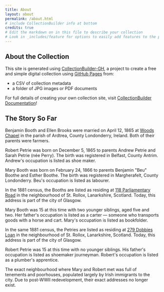 ```yaml
---
title: About
layout: about
permalink: /about.html
# include CollectionBuilder info at bottom
credits: true
# Edit the markdown on in this file to describe your collection
# Look in _includes/feature for options to easily add features to the page
---
```

## About the Collection

This site is generated using [CollectionBuilder-GH](https://collectionbuilding.github.io/gh/), a project to create a free and simple digital collection using [GitHub Pages](https://pages.github.com/) from: 

- a CSV of collection metadata
- a folder of JPG images or PDF documents 

For full details of creating your own collection site, visit [CollectionBuilder Documentation](https://collectionbuilder.github.io/cb-docs/)!
## The Story So Far
Benjamin Booth and Ellen Brooks were married on April 12, 1865 at [Woods Chapel](http://www.woodschapel.armagh.anglican.org/en/home) in the parish of Ardtrea, County Londonderry, Ireland. Both of their parents were farmers.

Robert Petrie was born on December 5, 1865 to parents Andrew Petrie and Sarah Petrie (née Perry). The birth was registered in Belfast, County Antrim. Andrew's occupation is listed as shoe maker.

Mary Booth was born on February 24, 1866 to parents Benjamin "Beu" Boothe and Esther Boothe. The birth was registered in Margherafelt, County Londonderry. Beu's occupation is listed as labourer.

In the 1881 census, the Booths are listed as residing at [118 Parliamentary Road](https://maps.nls.uk/view/216810685#zoom=4.8&lat=1249&lon=2735&layers=BT) in the neighbourhood of St. Rollox, Lanarkshire, Scotland. Today, this address is part of the city of Glasgow.

Mary Booth was 15 at this time with two younger siblings, aged five and two. Her father's occupation is listed as a carter — someone who transports goods with a horse and cart. Mary's occupation is listed as bookfolder.

In the same 1881 census, the Petries are listed as residing at [279 Dobbies Loan](https://maps.nls.uk/view/216810685#zoom=4.8&lat=1249&lon=2735&layers=BT) in the neighbourhood of St. Rollox, Lanarkshire, Scotland. Today, this address is part of the city of Glasgow.

Robert Petrie was 15 at this time with no younger siblings. His father's occupation is listed as shoemaker journeyman. Robert's occupation is listed as a plumber's apprentice.

The exact neighbourhood where Mary and Robert met was full of tenements and poorhouses, populated largely by Irish immigrants to the city. Due to post-WWII redevelopment, their exact addresses no longer exist.
